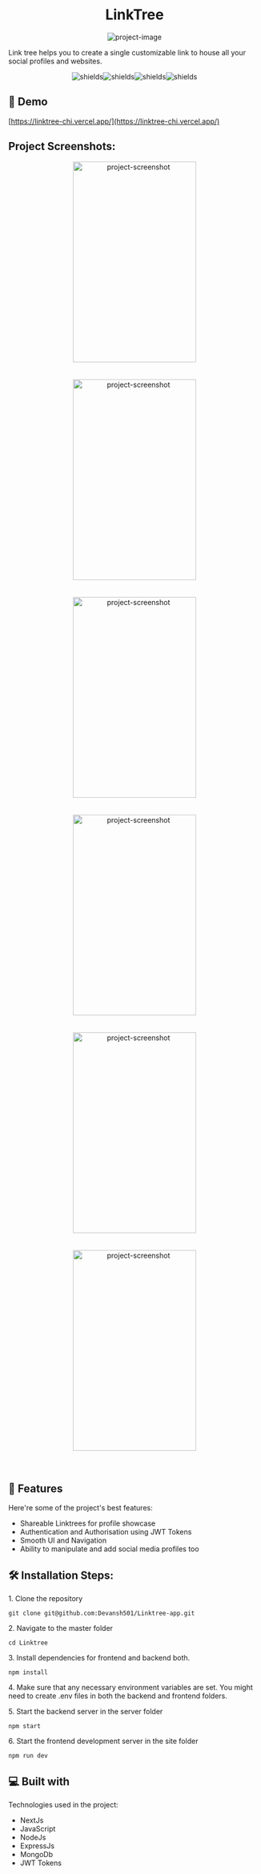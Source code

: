 <h1 align="center" id="title">LinkTree</h1>

<p align="center"><img src="https://socialify.git.ci/Devansh501/Linktree-app/image?language=1&amp;name=1&amp;owner=1&amp;pattern=Solid&amp;theme=Dark" alt="project-image"></p>

<p id="description">Link tree helps you to create a single customizable link to house all your social profiles and websites.</p>

<p align="center"><img src="https://img.shields.io/badge/NextJs-8A2BE2" alt="shields"><img src="https://img.shields.io/badge/NodeJs-41863F" alt="shields"><img src="https://img.shields.io/badge/ExpressJs-000" alt="shields"><img src="https://img.shields.io/badge/MongoDb-569134" alt="shields"></p>

<h2>🚀 Demo</h2>

[https://linktree-chi.vercel.app/](https://linktree-chi.vercel.app/)

<h2>Project Screenshots:</h2>
<div align="center">
<img src="https://github.com/Devansh501/Linktree-app/assets/81950589/2bf64458-3898-4ec3-bdc2-36b7a0b1c50c" alt="project-screenshot" width="70%" height="400/">
</div>
<br/><br/>
<div align="center">
<img src="https://github.com/Devansh501/Linktree-app/assets/81950589/6aac6c18-ec42-428f-ab78-f3c47fb90c89" alt="project-screenshot" width="70%" height="400/">
</div>
<br/><br/>

<div align="center">
<img src="https://github.com/Devansh501/Linktree-app/assets/81950589/4723d236-6ef4-46d9-ad2d-35b707d4b726" alt="project-screenshot" width="70%" height="400/">
</div>
<br/><br/>
<div align="center">
<img src="https://github.com/Devansh501/Linktree-app/assets/81950589/7fddc5c2-c190-4a06-ac43-f9c605848a8e" alt="project-screenshot" width="70%" height="400/">
</div>
<br/><br/>
<div align="center">
<img src="https://github.com/Devansh501/Linktree-app/assets/81950589/6a51cc01-12d4-4207-aa1e-184c2a10dc30" alt="project-screenshot" width="70%" height="400/">
</div>
<br/><br/>
<div align="center">
<img src="https://github.com/Devansh501/Linktree-app/assets/81950589/bd084d94-2626-4bcc-b7b1-10ed893cb3ae" alt="project-screenshot" width="70%" height="400/">
</div>
<br/><br/>
  
  
<h2>🧐 Features</h2>

Here're some of the project's best features:

*   Shareable Linktrees for profile showcase
*   Authentication and Authorisation using JWT Tokens
*   Smooth UI and Navigation
*   Ability to manipulate and add social media profiles too

<h2>🛠️ Installation Steps:</h2>

<p>1. Clone the repository</p>

```
git clone git@github.com:Devansh501/Linktree-app.git
```

<p>2. Navigate to the master folder</p>

```
cd Linktree
```

<p>3. Install dependencies for frontend and backend both.</p>

```
npm install
```

<p>4. Make sure that any necessary environment variables are set. You might need to create .env files in both the backend and frontend folders.</p>

<p>5. Start the backend server in the server folder</p>

```
npm start
```

<p>6. Start the frontend development server in the site folder</p>

```
npm run dev
```

  
  
<h2>💻 Built with</h2>

Technologies used in the project:

*   NextJs
*   JavaScript
*   NodeJs
*   ExpressJs
*   MongoDb
*   JWT Tokens
